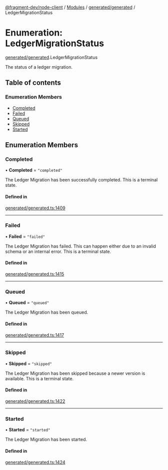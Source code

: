[@fragment-dev/node-client](../README.md) / [Modules](../modules.md) / [generated/generated](../modules/generated_generated.md) / LedgerMigrationStatus

# Enumeration: LedgerMigrationStatus

[generated/generated](../modules/generated_generated.md).LedgerMigrationStatus

The status of a ledger migration.

## Table of contents

### Enumeration Members

- [Completed](generated_generated.LedgerMigrationStatus.md#completed)
- [Failed](generated_generated.LedgerMigrationStatus.md#failed)
- [Queued](generated_generated.LedgerMigrationStatus.md#queued)
- [Skipped](generated_generated.LedgerMigrationStatus.md#skipped)
- [Started](generated_generated.LedgerMigrationStatus.md#started)

## Enumeration Members

### Completed

• **Completed** = ``"completed"``

The Ledger Migration has been successfully completed.
This is a terminal state.

#### Defined in

[generated/generated.ts:1409](https://github.com/fragment-dev/fragment-node/blob/d9b3e3dab3bfd13099e0fa6fa53b21a517c92a9c/generated/generated.ts#L1409)

___

### Failed

• **Failed** = ``"failed"``

The Ledger Migration has failed.
This can happen either due to an invalid schema or an internal error.
This is a terminal state.

#### Defined in

[generated/generated.ts:1415](https://github.com/fragment-dev/fragment-node/blob/d9b3e3dab3bfd13099e0fa6fa53b21a517c92a9c/generated/generated.ts#L1415)

___

### Queued

• **Queued** = ``"queued"``

The Ledger Migration has been queued.

#### Defined in

[generated/generated.ts:1417](https://github.com/fragment-dev/fragment-node/blob/d9b3e3dab3bfd13099e0fa6fa53b21a517c92a9c/generated/generated.ts#L1417)

___

### Skipped

• **Skipped** = ``"skipped"``

The Ledger Migration has been skipped because a newer version is available.
This is a terminal state.

#### Defined in

[generated/generated.ts:1422](https://github.com/fragment-dev/fragment-node/blob/d9b3e3dab3bfd13099e0fa6fa53b21a517c92a9c/generated/generated.ts#L1422)

___

### Started

• **Started** = ``"started"``

The Ledger Migration has been started.

#### Defined in

[generated/generated.ts:1424](https://github.com/fragment-dev/fragment-node/blob/d9b3e3dab3bfd13099e0fa6fa53b21a517c92a9c/generated/generated.ts#L1424)
